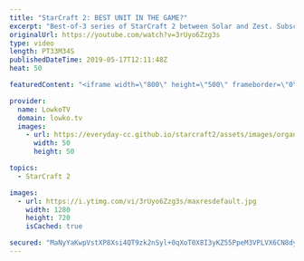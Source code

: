 ```yaml
---
title: "StarCraft 2: BEST UNIT IN THE GAME?"
excerpt: "Best-of-3 series of StarCraft 2 between Solar and Zest. Subscribe for more videos: http://lowko.tv/youtube More StarCraft 2: https://youtu.be/ezD8-mETu74  A really fun series of games between two of the strongest players in SC2. Lots of mind games at play here as well, as both players are trying to outsmart"
originalUrl: https://youtube.com/watch?v=3rUyo6Zzg3s
type: video
length: PT33M34S
publishedDateTime: 2019-05-17T12:11:48Z
heat: 50

featuredContent: "<iframe width=\"800\" height=\"500\" frameborder=\"0\" src=\"https://www.youtube.com/embed/3rUyo6Zzg3s\" allow=\"accelerometer; autoplay; encrypted-media; gyroscope; picture-in-picture\" allowfullscreen></iframe>"

provider:
  name: LowkoTV
  domain: lowko.tv
  images:
    - url: https://everyday-cc.github.io/starcraft2/assets/images/organizations/lowko.tv-50x50.jpg
      width: 50
      height: 50

topics:
  - StarCraft 2

images:
  - url: https://i.ytimg.com/vi/3rUyo6Zzg3s/maxresdefault.jpg
    width: 1280
    height: 720
    isCached: true

secured: "MaNyYaKwpVstXP8Xsi4QT9zk2nSyl+0qXoT0X8I3yKZ55PpeM3VPLVX6CN8dy5KgvecvFnwtnCwDdhOtrFfFhBvVsrxixnzBB7djjBIypTXdjDhjzpSWtSogFjf3Qfn9jldtB70fIsc3S0lwT/h08d+jjr4AqNOERO3eGEiO+/393c3Yepy2CXS9/kokzKsSVIS3PiTvMkJdvSBWPAKsl8R9/Ga/iJ/vKcjhjcrU7xa1E7ZUkuBj/30/scYoqqoN2DJCp17CUSOu7SLm4Xa7DOotfsYtL2r0k8zkrq2ya+oVJc7UKhNS20AoF88tVC8RrvVmi/HeS/LzEu8rrQFWMFD5k1wN4ykb/hDTCJVVrcEbS28b9ksdjOtzMZCr6jP+uqBu6VF5u1AzNXYmTNnafY7Bm5m5wrIysbltLBb83wE=;RtZwJ6Zv4E/IGIFzL4N5SA=="
---
```


